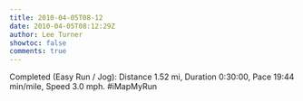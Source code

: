 ```yaml
---
title: 2010-04-05T08-12
date: 2010-04-05T08:12:29Z
author: Lee Turner
showtoc: false
comments: true
---
```


Completed (Easy Run / Jog): Distance 1.52 mi, Duration 0:30:00, Pace 19:44 min/mile, Speed 3.0 mph. #iMapMyRun

